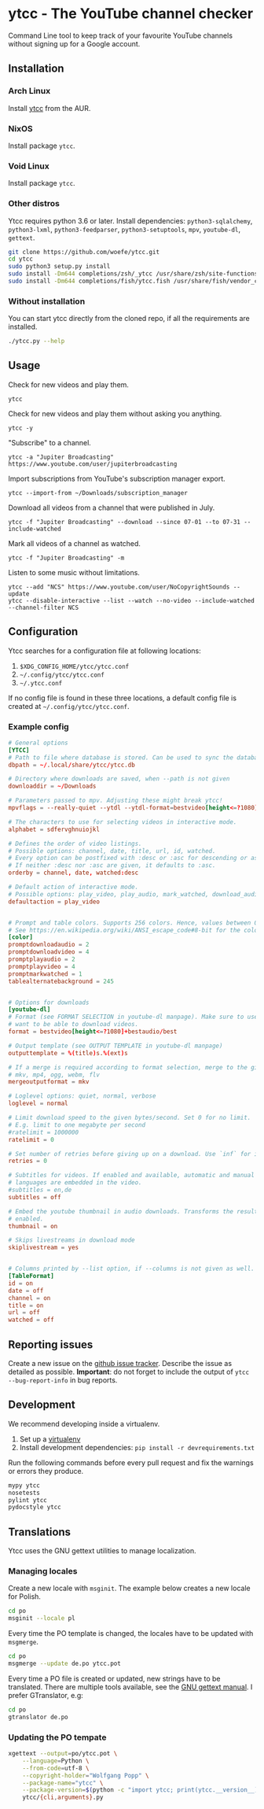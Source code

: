 # ytcc - The YouTube channel checker

Command Line tool to keep track of your favourite YouTube channels without signing up for a Google account.


## Installation
### Arch Linux
Install [ytcc](https://aur.archlinux.org/packages/ytcc/) from the AUR.

### NixOS
Install package `ytcc`.

### Void Linux
Install package `ytcc`.

### Other distros
Ytcc requires python 3.6 or later. Install dependencies: `python3-sqlalchemy`, `python3-lxml`, `python3-feedparser`,
`python3-setuptools`, `mpv`, `youtube-dl`, `gettext`.

```bash
git clone https://github.com/woefe/ytcc.git
cd ytcc
sudo python3 setup.py install
sudo install -Dm644 completions/zsh/_ytcc /usr/share/zsh/site-functions/_ytcc
sudo install -Dm644 completions/fish/ytcc.fish /usr/share/fish/vendor_completions.d/ytcc.fish
```

### Without installation
You can start ytcc directly from the cloned repo, if all the requirements are installed.
```bash
./ytcc.py --help
```


## Usage

Check for new videos and play them.
```shell
ytcc
```

Check for new videos and play them without asking you anything.
```shell
ytcc -y
```

"Subscribe" to a channel.
```shell
ytcc -a "Jupiter Broadcasting" https://www.youtube.com/user/jupiterbroadcasting
```

Import subscriptions from YouTube's subscription manager export.
```shell
ytcc --import-from ~/Downloads/subscription_manager
```

Download all videos from a channel that were published in July.
```shell
ytcc -f "Jupiter Broadcasting" --download --since 07-01 --to 07-31 --include-watched
```

Mark all videos of a channel as watched.
```shell
ytcc -f "Jupiter Broadcasting" -m
```

Listen to some music without limitations.
```shell
ytcc --add "NCS" https://www.youtube.com/user/NoCopyrightSounds --update
ytcc --disable-interactive --list --watch --no-video --include-watched --channel-filter NCS
```


## Configuration
Ytcc searches for a configuration file at following locations:

1. `$XDG_CONFIG_HOME/ytcc/ytcc.conf`
2. `~/.config/ytcc/ytcc.conf`
3. `~/.ytcc.conf`

If no config file is found in these three locations, a default config file is created at `~/.config/ytcc/ytcc.conf`.

### Example config

```conf
# General options
[YTCC]
# Path to file where database is stored. Can be used to sync the database between multiple machines ;)
dbpath = ~/.local/share/ytcc/ytcc.db

# Directory where downloads are saved, when --path is not given
downloaddir = ~/Downloads

# Parameters passed to mpv. Adjusting these might break ytcc!
mpvflags = --really-quiet --ytdl --ytdl-format=bestvideo[height<=?1080]+bestaudio/best

# The characters to use for selecting videos in interactive mode.
alphabet = sdfervghnuiojkl

# Defines the order of video listings.
# Possible options: channel, date, title, url, id, watched.
# Every option can be postfixed with :desc or :asc for descending or ascending sort.
# If neither :desc nor :asc are given, it defaults to :asc.
orderby = channel, date, watched:desc

# Default action of interactive mode.
# Possible options: play_video, play_audio, mark_watched, download_audio, download_video
defaultaction = play_video


# Prompt and table colors. Supports 256 colors. Hence, values between 0-255 are allowed.
# See https://en.wikipedia.org/wiki/ANSI_escape_code#8-bit for the color codes.
[color]
promptdownloadaudio = 2
promptdownloadvideo = 4
promptplayaudio = 2
promptplayvideo = 4
promptmarkwatched = 1
tablealternatebackground = 245


# Options for downloads
[youtube-dl]
# Format (see FORMAT SELECTION in youtube-dl manpage). Make sure to use a video format here, if you
# want to be able to download videos.
format = bestvideo[height<=?1080]+bestaudio/best

# Output template (see OUTPUT TEMPLATE in youtube-dl manpage)
outputtemplate = %(title)s.%(ext)s

# If a merge is required according to format selection, merge to the given container format. One of
# mkv, mp4, ogg, webm, flv
mergeoutputformat = mkv

# Loglevel options: quiet, normal, verbose
loglevel = normal

# Limit download speed to the given bytes/second. Set 0 for no limit.
# E.g. limit to one megabyte per second
#ratelimit = 1000000
ratelimit = 0

# Set number of retries before giving up on a download. Use `inf` for indefinitely many retries.
retries = 0

# Subtitles for videos. If enabled and available, automatic and manual subtitles for selected
# languages are embedded in the video.
#subtitles = en,de
subtitles = off

# Embed the youtube thumbnail in audio downloads. Transforms the resulting file to m4a, if
# enabled.
thumbnail = on

# Skips livestreams in download mode
skiplivestream = yes


# Columns printed by --list option, if --columns is not given as well.
[TableFormat]
id = on
date = off
channel = on
title = on
url = off
watched = off
```


## Reporting issues
Create a new issue on the [github issue tracker](https://github.com/woefe/ytcc/issues/new). Describe the issue as
detailed as possible. **Important**: do not forget to include the output of `ytcc --bug-report-info` in bug reports.

## Development
We recommend developing inside a virtualenv.

1. Set up a [virtualenv](https://virtualenv.pypa.io/en/latest/)
2. Install development dependencies: `pip install -r devrequirements.txt`

Run the following commands before every pull request and fix the warnings or errors they produce.
```bash
mypy ytcc
nosetests
pylint ytcc
pydocstyle ytcc
```

## Translations
Ytcc uses the GNU gettext utilities to manage localization.

### Managing locales
Create a new locale with `msginit`. The example below creates a new locale for Polish.
```bash
cd po
msginit --locale pl
```

Every time the PO template is changed, the locales have to be updated with `msgmerge`.
```bash
cd po
msgmerge --update de.po ytcc.pot
```

Every time a PO file is created or updated, new strings have to be translated. There are multiple tools available, see
the [GNU gettext manual](https://www.gnu.org/software/gettext/manual/gettext.html#Editing). I prefer GTranslator, e.g:

```bash
cd po
gtranslator de.po
```

### Updating the PO tempate
```bash
xgettext --output=po/ytcc.pot \
    --language=Python \
    --from-code=utf-8 \
    --copyright-holder="Wolfgang Popp" \
    --package-name="ytcc" \
    --package-version=$(python -c "import ytcc; print(ytcc.__version__)") \
    ytcc/{cli,arguments}.py
```
